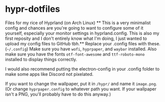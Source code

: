# hypr-dotfiles
Files for my rice of Hyprland (on Arch Linux)
** This is a very minimalist config and chances are you're going to want to configure some of it yourself, especially your monitor settings in hyprland.config. This is also my first reposity and I don't entirely know what I'm doing, I just wanted to upload my config files to GitHub tbh.**
Replace your .config files with these. (`~/.config`)
Make sure you have `wofi`, `hyprpaper`, and `waybar` installed. Also make sure you have the fonts `otf-font-awesome` and `ttf-roboto-mono` installed to display things correctly.

I would also recommend putting the electron-config in your .config folder to make some apps like Discord not pixelated.

If you want to change the wallpaper, put it in `/hypr/` and name it `image.png`. (Or change `hyprpaper.config` to whatever path you want. If your wallpaper isn't a PNG, you'll probably have to do this anyway.)

